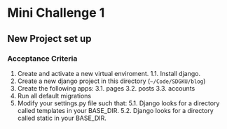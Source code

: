 # Mini Challenge 1

## New Project set up

### Acceptance Criteria
1. Create and activate a new virtual enviroment.
1.1. Install django.
2. Create a new django project in this directory (`~/Code/SDGKU/blog`)
3. Create the following apps:
3.1. pages
3.2. posts
3.3. accounts
4. Run all default migrations
5. Modify your settings.py file such that:
5.1. Django looks for a directory called templates in your BASE_DIR.
5.2. Django looks for a directory called static in your BASE_DIR.